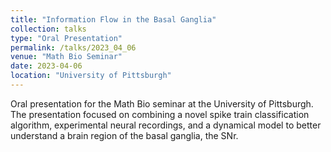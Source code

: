 ```yaml
---
title: "Information Flow in the Basal Ganglia"
collection: talks
type: "Oral Presentation"
permalink: /talks/2023_04_06
venue: "Math Bio Seminar"
date: 2023-04-06
location: "University of Pittsburgh"
---
```


Oral presentation for the Math Bio seminar at the University of Pittsburgh. The presentation focused on combining a novel spike train classification algorithm, experimental neural recordings, and a dynamical model to better understand a brain region of the basal ganglia, the SNr.
